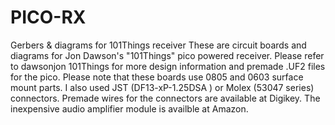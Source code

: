 # PICO-RX
Gerbers &amp; diagrams for 101Things receiver
These are circuit boards and diagrams for Jon Dawson's "101Things" pico powered receiver. Please refer to dawsonjon 101Things for more design information and premade .UF2 files for the pico.  Please note that these boards use 0805 and 0603 surface mount parts.  I also used JST (DF13-xP-1.25DSA ) or Molex (53047 series) connectors. Premade wires for the connectors are available at Digikey. The inexpensive audio amplifier module is availble at Amazon.
